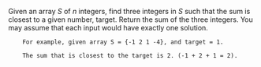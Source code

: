 Given an array *S* of *n* integers, find three integers in *S* such that the sum is closest to a given number, target. Return the sum of the three integers. You may assume that each input would have exactly one solution.

```
    For example, given array S = {-1 2 1 -4}, and target = 1.

    The sum that is closest to the target is 2. (-1 + 2 + 1 = 2).

```